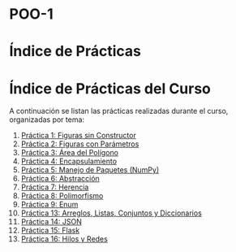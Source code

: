 # POO-1
# Índice de Prácticas
# Índice de Prácticas del Curso

A continuación se listan las prácticas realizadas durante el curso, organizadas por tema:

1. [Práctica 1: Figuras sin Constructor](P1-FigurasSinConstructor/Practica1_figuras.py)
2. [Práctica 2: Figuras con Parámetros](P2-FigurasConParametros/Practica2_FigurasParametros.py)
3. [Práctica 3: Área del Polígono](P3-AreaDelPoligono/Practica3_AreaPoligono.py)
4. [Práctica 4: Encapsulamiento](P4-Encapsulamiento)
5. [Práctica 5: Manejo de Paquetes (NumPy)](P5-ManejoDePaquetes(Numpy)/Practica5-Numpy.py)
6. [Práctica 6: Abstracción](P6-Abstraccion)
7. [Práctica 7: Herencia](P7-Herencia)
8. [Práctica 8: Polimorfismo](P8-Polimorfismo)
9. [Práctica 9: Enum](P9-Enum)
10. [Práctica 13: Arreglos, Listas, Conjuntos y Diccionarios](P13-ArreglosListasConjuntosDiccionarios)
11. [Práctica 14: JSON](P14-Json)
12. [Práctica 15: Flask](P15-Flask)
13. [Práctica 16: Hilos y Redes](P16-Hilos&Red)

